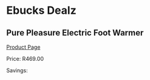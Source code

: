 
# Ebucks Dealz
## Pure Pleasure Electric Foot Warmer
[Product Page](https://www.ebucks.com/web/shop/productSelected.do?prodId=1136308405&catId=704982758)

Price: R469.00

Savings: 


	